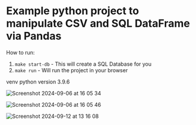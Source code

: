 Example python project to manipulate CSV and SQL DataFrame via Pandas
====

How to run:
1. `make start-db` - This will create a SQL Database for you
2. `make run` - Will run the project in your browser

venv python version 3.9.6

![Screenshot 2024-09-06 at 16 05 34](https://github.com/user-attachments/assets/b74751be-7f1a-4ab5-a98b-5dafffc05437)

![Screenshot 2024-09-06 at 16 05 46](https://github.com/user-attachments/assets/d5870302-76b4-4d24-b064-dfb327dd8fab)

![Screenshot 2024-09-12 at 13 16 08](https://github.com/user-attachments/assets/2f08ef4c-170b-4609-88f2-63a322d4c764)

